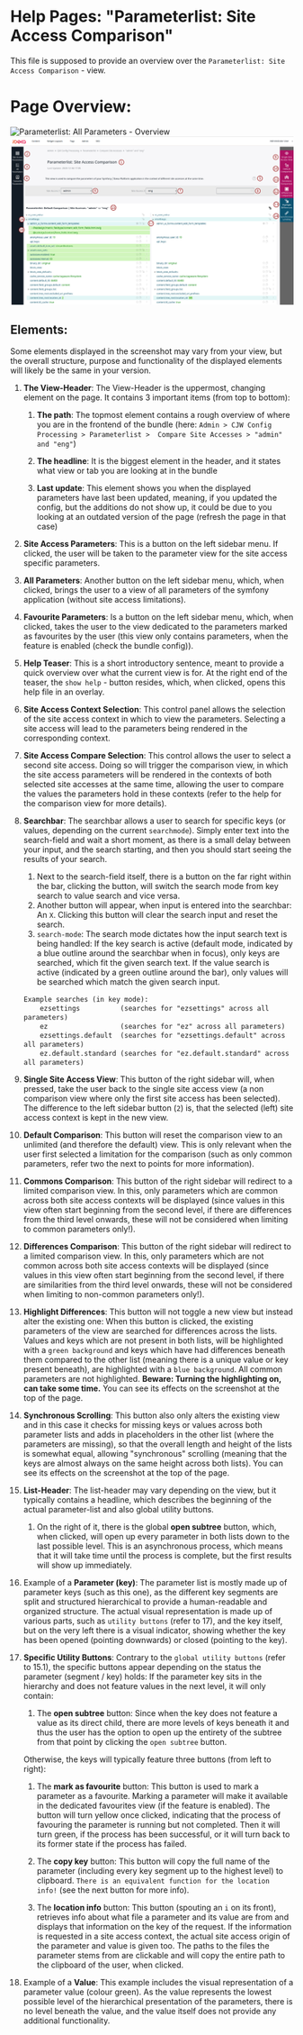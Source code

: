 # Help Pages: "Parameterlist: Site Access Comparison"

This file is supposed to provide an overview over the
`Parameterlist: Site Access Comparison` - view.

# Page Overview:

![Parameterlist: All Parameters - Overview](/bundles/cjwconfigprocessor/assets/images/param_view_site_access_compare_help.png)
![Parameterlist: All Parameters - Overview for Markdown](../../public/assets/images/param_view_site_access_compare_help.png)

## Elements:

Some elements displayed in the screenshot may vary from your view, but the overall structure,
purpose and functionality of the displayed elements will likely be the same in your version.

1. **The View-Header**:
   The View-Header is the uppermost, changing element on the page. It contains 3
   important items (from top to bottom):
   <br/>
    1. **The path**: The topmost element contains a rough overview of where you are
       in the frontend of the bundle (here: `Admin > CJW Config Processing > Parameterlist > 
       Compare Site Accesses > "admin" and "eng"`)

    2. **The headline**: It is the biggest element in the header, and it states what view
       or tab you are looking at in the bundle

    3. **Last update**: This element shows you when the displayed parameters have last been updated,
       meaning, if you updated the config, but the additions do not show up, it could be
       due to you looking at an outdated version of the page (refresh the page in that case)

2. **Site Access Parameters**:
   This is a button on the left sidebar menu. If clicked, the user will be taken to the
   parameter view for the site access specific parameters.

3. **All Parameters**:
   Another button on the left sidebar menu, which, when clicked, brings the user to a view
   of all parameters of the symfony application (without site access limitations).

4. **Favourite Parameters**:
   Is a button on the left sidebar menu, which, when clicked, takes the user to the
   view dedicated to the parameters marked as favourites by the user (this view only
   contains parameters, when the feature is enabled (check the bundle config)).

5. **Help Teaser**:
   This is a short introductory sentence, meant to provide a quick overview over what
   the current view is for. At the right end of the teaser, the `show help` - button
   resides, which, when clicked, opens this help file in an overlay.

6. **Site Access Context Selection**:
   This control panel allows the selection of the site access context in which to view the parameters. Selecting
   a site access will lead to the parameters being rendered in the corresponding context.

7. **Site Access Compare Selection**:
   This control allows the user to select a second site access. Doing so will trigger the comparison view,
   in which the site access parameters will be rendered in the contexts of both selected site accesses at the
   same time, allowing the user to compare the values the parameters hold in these contexts (refer to
   the help for the comparison view for more details).

8. **Searchbar**:
   The searchbar allows a user to search for specific keys (or values, depending on the current
   `searchmode`). Simply enter text into the search-field and wait a short moment, as
   there is a small delay between your input, and the search starting, and then you
   should start seeing the results of your search.

    1. Next to the search-field itself, there is a button on the far right within the bar,
       clicking the button, will switch the search mode from key search to value search and vice
       versa.
    2. Another button will appear, when input is entered into the searchbar: An `X`. Clicking
       this button will clear the search input and reset the search.
    3. `search-mode`: The search mode dictates how the input search text is being handled:
       If the key search is active (default mode, indicated by a blue outline around the searchbar when in focus),
       only keys are searched, which fit the given search text. If the value search is active
       (indicated by a green outline around the bar), only values will be searched which match the
       given search input.

    ```
   Example searches (in key mode):
        ezsettings          (searches for "ezsettings" across all parameters)
        ez                  (searches for "ez" across all parameters)
        ezsettings.default  (searches for "ezsettings.default" across all parameters)
        ez.default.standard (searches for "ez.default.standard" across all parameters) 
    ``` 
   
9. **Single Site Access View**:
    This button of the right sidebar will, when pressed, take the user back to the single site access
   view (a non comparison view where only the first site access has been selected). The difference to the
   left sidebar button (`2`) is, that the selected (left) site access context is kept in the new view.
   
10. **Default Comparison**:
    This button will reset the comparison view to an unlimited (and therefore the default) view.
    This is only relevant when the user first selected a limitation for the comparison (such as only
    common parameters, refer two the next to points for more information).
    
11. **Commons Comparison**:
    This button of the right sidebar will redirect to a limited comparison view. In this, only parameters
    which are common across both site access contexts will be displayed (since values in this view often start
    beginning from the second level, if there are differences from the third level onwards, these will not be
    considered when limiting to common parameters only!).
    
12. **Differences Comparison**:
    This button of the right sidebar will redirect to a limited comparison view. In this, only parameters
    which are not common across both site access contexts will be displayed (since values in this view often start
    beginning from the second level, if there are similarities from the third level onwards, these will not be
    considered when limiting to non-common parameters only!).

13. **Highlight Differences**:
    This button will not toggle a new view but instead alter the existing one: When this button is clicked, 
    the existing parameters of the view are searched for differences across the lists. Values and keys which are
    not present in both lists, will be highlighted with a `green background` and keys which have had differences
    beneath them compared to the other list (meaning there is a unique value or key present beneath), are highlighted
    with a `blue background`. All common parameters are not highlighted. **Beware: Turning the highlighting on, can 
    take some time.** You can see its effects on the screenshot at the top of the page.

14. **Synchronous Scrolling**:
    This button also only alters the existing view and in this case it checks for missing keys or values
    across both parameter lists and adds in placeholders in the other list (where the parameters are missing),
    so that the overall length and height of the lists is somewhat equal, allowing "synchronous" scrolling (meaning
    that the keys are almost always on the same height across both lists). You can see its effects on the screenshot 
    at the top of the page.

15. **List-Header**:
    The list-header may vary depending on the view, but it typically contains a headline,
    which describes the beginning of the actual parameter-list and also global utility buttons.
    
    1. On the right of it, there is the global **open subtree** button, which, when clicked,
       will open up every parameter in both lists down to the last possible level. This
       is an asynchronous process, which means that it will take time until the process is complete,
       but the first results will show up immediately.

16. Example of a **Parameter (key)**:
    The parameter list is mostly made up of parameter keys (such as this one), as the different key
    segments are split and structured hierarchical to provide a human-readable and organized structure.
    The actual visual representation is made up of various parts, such as `utility buttons` (refer to 17),
    and the key itself, but on the very left there is a visual indicator, showing whether the key has been
    opened (pointing downwards) or closed (pointing to the key).

17. **Specific Utility Buttons**:
    Contrary to the `global utility buttons` (refer to 15.1), the specific buttons appear depending on the
    status the parameter (segment / key) holds: If the parameter key sits in the hierarchy and
    does not feature values in the next level, it will only contain:

    1. The **open subtree** button: Since when the key does not feature a value as its direct child,
       there are more levels of keys beneath it and thus the user has the option to open
       up the entirety of the subtree from that point by clicking the `open subtree` button.

    Otherwise, the keys will typically feature three buttons (from left to right):

    1. The **mark as favourite** button: This button is used to mark a parameter as a favourite.
       Marking a parameter will make it available in the dedicated favourites view (if the feature is enabled).
       The button will turn yellow once clicked, indicating that the process of favouring the parameter is running
       but not completed. Then it will turn green, if the process has been successful, or it will turn back to its
       former state if the process has failed.

    2. The **copy key** button: This button will copy the full name of the parameter (including every key segment
       up to the highest level) to clipboard. `There is an equivalent function for the location info!` (see the next
       button for more info).

    3. The **location info** button: This button (spouting an `i` on its front), retrieves info about
       what file a parameter and its value are from and displays that information on the key of the request. If the
       information is requested in a site access context, the actual site access origin of the parameter and value is
       given too. The paths to the files the parameter stems from are clickable and will copy the entire path
       to the clipboard of the user, when clicked.

18. Example of a **Value**:
    This example includes the visual representation of a parameter value (colour green). As the value represents
    the lowest possible level of the hierarchical presentation of the parameters, there is no level beneath the
    value, and the value itself does not provide any additional functionality.

